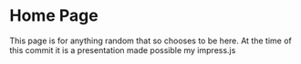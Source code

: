 Home Page
===========

This page is for anything random that so chooses to be here.
At the time of this commit it is a presentation made possible my impress.js